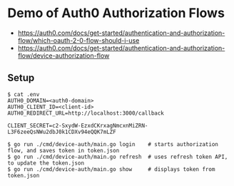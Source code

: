Demo of Auth0 Authorization Flows
=========================================

- https://auth0.com/docs/get-started/authentication-and-authorization-flow/which-oauth-2-0-flow-should-i-use
- https://auth0.com/docs/get-started/authentication-and-authorization-flow/device-authorization-flow

## Setup

```
$ cat .env
AUTH0_DOMAIN=<auth0-domain>
AUTH0_CLIENT_ID=<client-id>
AUTH0_REDIRECT_URL=http://localhost:3000/callback

CLIENT_SECRET=c2-SxydW-EzxdCKrxagNmcxnMiZRN-L3F6zeeQsNWu2dbJ0k1CDXv94eQQK7mLZF

$ go run ./cmd/device-auth/main.go login    # starts authorization flow, and saves token in token.json
$ go run ./cmd/device-auth/main.go refresh  # uses refresh token API, to update the token.json
$ go run ./cmd/device-auth/main.go show     # displays token from token.json

```
